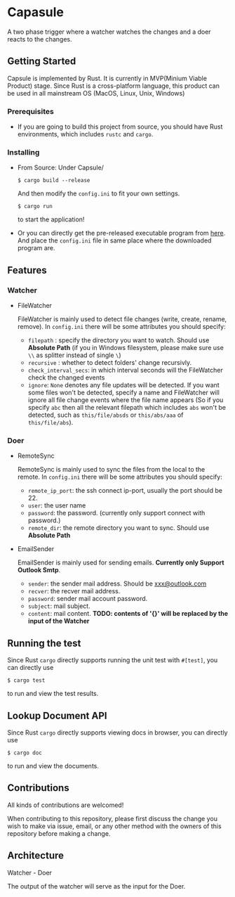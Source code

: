 # Capasule

A two phase trigger where a watcher watches the changes and a doer reacts to the changes.

## Getting Started

Capsule is implemented by Rust. It is currently in MVP(Minium Viable Product) stage. Since Rust is a cross-platform language, this product can be used in all mainstream OS (MacOS, Linux, Unix, Windows)

### Prerequisites

* If you are going to build this project from source, you should have Rust environments, which includes `rustc` and `cargo`.

### Installing

* From Source: Under Capsule/
  ```
  $ cargo build --release
  ```
  And then modify the `config.ini` to fit your own settings.
  ```
  $ cargo run
  ```
  to start the application!

* Or you can directly get the pre-released executable program from [here](https://github.com/ralzq01/Capsule/tree/master/release). And place the `config.ini` file in same place where the downloaded program are.


## Features

### Watcher

* FileWatcher

  FileWatcher is mainly used to detect file changes (write, create, rename, remove). In `config.ini` there will be some attributes you should specify:

  * `filepath` : specify the directory you want to watch. Should use **Absolute Path** (if you in Windows filesystem, please make sure use `\\` as splitter instead of single `\`)
  * `recursive` : whether to detect folders' change recursivly.
  * `check_interval_secs`: in which interval seconds will the FileWatcher check the changed events
  * `ignore`: `None` denotes any file updates will be detected. If you want some files won't be detected, specify a name and FileWatcher will ignore all file change events where the file name appears (So if you specify `abc` then all the relevant filepath which includes `abs` won't be detected, such as `this/file/absds` or `this/abs/aaa` of `this/file/abs`).

### Doer

* RemoteSync

  RemoteSync is mainly used to sync the files from the local to the remote. In `config.ini` there will be some attributes you should specify:

  * `remote_ip_port`: the ssh connect ip-port, usually the port should be 22.
  * `user`: the user name
  * `password`: the password. (currently only support connect with password.)
  * `remote_dir`: the remote directory you want to sync. Should use **Absolute Path**

* EmailSender

  EmailSender is mainly used for sending emails. **Currently only Support Outlook Smtp**.

  * `sender`: the sender mail address. Should be xxx@outlook.com
  * `recver`: the recver mail address.
  * `password`: sender mail account password.
  * `subject`: mail subject.
  * `content`: mail content. __TODO: contents of '{}' will be replaced by the input of the Watcher__

## Running the test

Since Rust `cargo` directly supports running the unit test with `#[test]`, you can directly use
```
$ cargo test
```
to run and view the test results.

## Lookup Document API

Since Rust `cargo` directly supports viewing docs in browser, you can directly use
```
$ cargo doc
```
to run and view the documents.

## Contributions

All kinds of contributions are welcomed!

When contributing to this repository, please first discuss the change you wish to make via issue, email, or any other method with the owners of this repository before making a change.

## Architecture

Watcher - Doer

The output of the watcher will serve as the input for the Doer.

